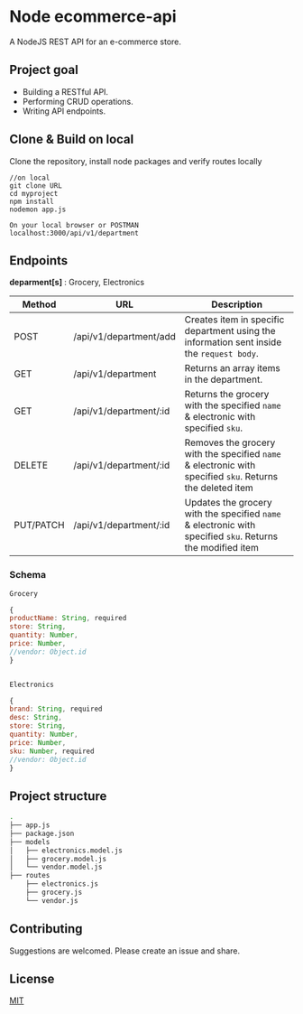 # Node ecommerce-api
A NodeJS REST API for an e-commerce store.

## Project goal

- Building a RESTful API.
- Performing CRUD operations.
- Writing API endpoints.

## Clone & Build on local

Clone the repository, install node packages and verify routes locally

```
//on local
git clone URL
cd myproject
npm install
nodemon app.js

```

```
On your local browser or POSTMAN 
localhost:3000/api/v1/department
```



## Endpoints
**deparment[s]** : Grocery, Electronics

| Method | URL            | Description                                                                                            |
| ------ | -------------- | ------------------------------------------------------------------------------------------------------ |
| POST   | /api/v1/department/add     | Creates item in specific department using the information sent inside the `request body`.                                   |
| GET    | /api/v1/department     | Returns an array items in the department.                                                                                |
| GET    | /api/v1/department/:id | Returns the grocery with the specified `name` & electronic with specified `sku`.                                                       |
| DELETE | /api/v1/department/:id | Removes the grocery with the specified `name` & electronic with specified `sku`. Returns the deleted item                               |
| PUT/PATCH  | /api/v1/department/:id| Updates the grocery with the specified `name` & electronic with specified `sku`. Returns the modified item |

### Schema

```js
Grocery

{
productName: String, required
store: String,
quantity: Number,
price: Number,
//vendor: Object.id
}


Electronics

{
brand: String, required
desc: String,
store: String,
quantity: Number,
price: Number,
sku: Number, required
//vendor: Object.id
}


```

## Project  structure
```sh
.
├── app.js
├── package.json
├── models
│   ├── electronics.model.js
│   ├── grocery.model.js
│   └── vendor.model.js
├── routes
    ├── electronics.js
    ├── grocery.js
    └── vendor.js

```



## Contributing
Suggestions are welcomed. Please create an issue and share.


## License
[MIT](https://choosealicense.com/licenses/mit/)
